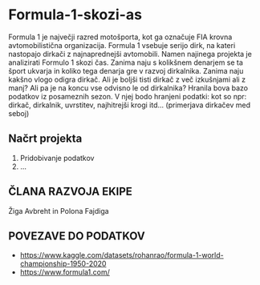# Formula-1-skozi-as

Formula 1 je največji razred motošporta, kot ga označuje FIA krovna avtomobilistična organizacija. Formula 1 vsebuje serijo dirk, na kateri nastopajo dirkači z najnaprednejši avtomobili. Namen najinega projekta je analizirati Formulo 1 skozi čas. Zanima naju s kolikšnem denarjem se ta šport ukvarja in koliko tega denarja gre v razvoj dirkalnika. Zanima naju kakšno vlogo odigra dirkač. Ali je boljši tisti dirkač z več izkušnjami ali z manj? Ali pa je na koncu vse odvisno le od dirkalnika? Hranila bova bazo podatkov iz posameznih sezon. V njej bodo hranjeni podatki: kot so npr: dirkač, dirkalnik, uvrstitev, najhitrejši krogi itd... (primerjava dirkačev med seboj)

## Načrt  projekta
1. Pridobivanje podatkov
2. ...

## ČLANA RAZVOJA EKIPE
Žiga Avbreht in Polona Fajdiga

## POVEZAVE DO PODATKOV
- https://www.kaggle.com/datasets/rohanrao/formula-1-world-championship-1950-2020
- https://www.formula1.com/



